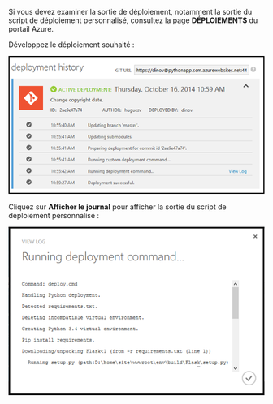 Si vous devez examiner la sortie de déploiement, notamment la sortie du script de déploiement personnalisé, consultez la page **DÉPLOIEMENTS** du portail Azure.

Développez le déploiement souhaité :

![](./media/web-sites-python-troubleshoot-deployment/portal-deployment-history.png)

Cliquez sur **Afficher le journal** pour afficher la sortie du script de déploiement personnalisé :

![](./media/web-sites-python-troubleshoot-deployment/portal-deployment-log.png)

<!---HONumber=July15_HO4-->